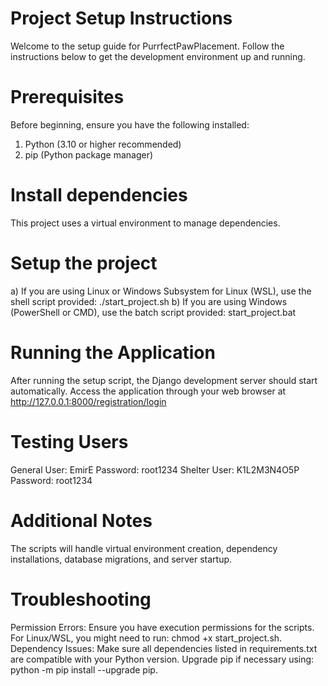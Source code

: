 # Project Setup Instructions
Welcome to the setup guide for PurrfectPawPlacement. Follow the instructions below to get the development environment up and running.

# Prerequisites
Before beginning, ensure you have the following installed:

  1) Python (3.10 or higher recommended)
  2) pip (Python package manager)

# Install dependencies
This project uses a virtual environment to manage dependencies.

# Setup the project
  a) If you are using Linux or Windows Subsystem for Linux (WSL), use the shell script provided:
	  ./start_project.sh
  b) If you are using Windows (PowerShell or CMD), use the batch script provided:
	  start_project.bat

# Running the Application
After running the setup script, the Django development server should start automatically.
Access the application through your web browser at http://127.0.0.1:8000/registration/login

# Testing Users
General User: EmirE        Password: root1234
Shelter User: K1L2M3N4O5P  Password: root1234

# Additional Notes
The scripts will handle virtual environment creation, dependency installations, database migrations, and server startup.

# Troubleshooting
Permission Errors: Ensure you have execution permissions for the scripts. For Linux/WSL, you might need to run:
chmod +x start_project.sh.
Dependency Issues: Make sure all dependencies listed in requirements.txt are compatible with your Python version. Upgrade pip if necessary using:
python -m pip install --upgrade pip.